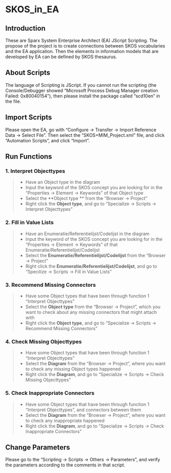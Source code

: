 # SKOS_in_EA

## Introduction
These are Sparx System Enterprise Architect (EA) JScript Scripting. The propose of the project is to create connections between SKOS vocabularies and the EA application. Then the elements in information models that are developed by EA can be defined by SKOS thesaurus.

## About Scripts
The language of Scripting is JScript. If you cannot run the scripting (the Console/Debugger showed “Microsoft Process Debug Manager creation Failed: 0x80040154”), then please install the package called “scd10en” in the file.

## Import Scripts
Please open the EA, go with “Configure -> Transfer -> Import Reference Data -> Select File”. Then select the “SKOS+MIM_Project.xml” file, and click “Automation Scripts”, and click “Import”.

## Run Functions

### 1. Interpret Objecttypes
> * Have an Object type in the diagram
> * Input the keyword of the SKOS concept you are looking for in the “Properties -> Element -> Keywords” of that Object type
> * Select the **Object type ** from the “Browser -> Project”
> * Right click the **Object type**, and go to “Specialize -> Scripts -> Interpret Objecttypes”

### 2. Fill in Value Lists
> * Have an Enumeratie/Referentielijst/Codelijst in the diagram
> * Input the keyword of the SKOS concept you are looking for in the “Properties -> Element -> Keywords” of that Enumeratie/Referentielijst/Codelijst
> * Select the **Enumeratie/Referentielijst/Codelijst** from the “Browser -> Project”
> * Right click the **Enumeratie/Referentielijst/Codelijst**, and go to “Specilize -> Scripts -> Fill in Value Lists”

### 3. Recommend Missing Connectors
> * Have some Object types that have been through function 1 “Interpret Objecttypes”
> * Select the **Object type** from the “Browser -> Project”, which you want to check about any missing connectors that might attach with
> * Right click the **Object type**, and go to “Specialize -> Scripts -> Recommend Missing Connectors”

### 4. Check Missing Objecttypes
> * Have some Object types that have been through function 1 “Interpret Objecttypes”
> * Select the **Diagram** from the “Browser -> Project”, where you want to check any missing Object types happened
> * Right click the **Diagram**, and go to “Specialize -> Scripts -> Check Missing Objecttypes"

### 5. Check Inappropriate Connectors
> * Have some Object types that have been through function 1 “Interpret Objecttypes”, and connectors between them
> * Select the **Diagram** from the “Browser -> Project”, where you want to check any inappropriate happened
> * Right click the **Diagram**, and go to “Specialize -> Scripts -> Check Inappropriate Connectors"

## Change Parameters
Please go to the “Scripting -> Scripts -> Others -> Parameters”, and verify the parameters according to the comments in that script.
